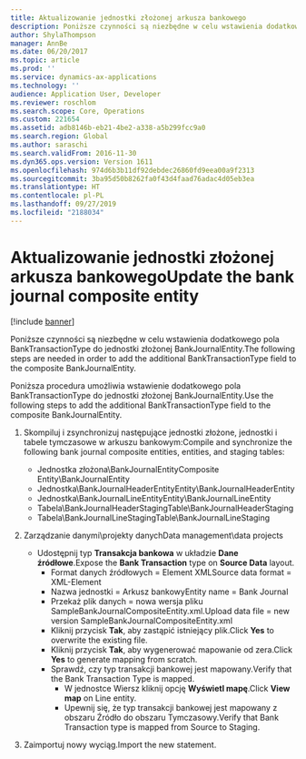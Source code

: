 ```yaml
---
title: Aktualizowanie jednostki złożonej arkusza bankowego
description: Poniższe czynności są niezbędne w celu wstawienia dodatkowego pola BankTransactionType do jednostki złożonej BankJournalEntity.
author: ShylaThompson
manager: AnnBe
ms.date: 06/20/2017
ms.topic: article
ms.prod: ''
ms.service: dynamics-ax-applications
ms.technology: ''
audience: Application User, Developer
ms.reviewer: roschlom
ms.search.scope: Core, Operations
ms.custom: 221654
ms.assetid: adb8146b-eb21-4be2-a338-a5b299fcc9a0
ms.search.region: Global
ms.author: saraschi
ms.search.validFrom: 2016-11-30
ms.dyn365.ops.version: Version 1611
ms.openlocfilehash: 974d6b3b11df92debdec26860fd9eea00a9f2313
ms.sourcegitcommit: 3ba95d50b8262fa0f43d4faad76adac4d05eb3ea
ms.translationtype: HT
ms.contentlocale: pl-PL
ms.lasthandoff: 09/27/2019
ms.locfileid: "2188034"
---
```

# <a name="update-the-bank-journal-composite-entity"></a><span data-ttu-id="e2b97-103">Aktualizowanie jednostki złożonej arkusza bankowego</span><span class="sxs-lookup"><span data-stu-id="e2b97-103">Update the bank journal composite entity</span></span>

[!include [banner](../includes/banner.md)]

<span data-ttu-id="e2b97-104">Poniższe czynności są niezbędne w celu wstawienia dodatkowego pola BankTransactionType do jednostki złożonej BankJournalEntity.</span><span class="sxs-lookup"><span data-stu-id="e2b97-104">The following steps are needed in order to add the additional BankTransactionType field to the composite BankJournalEntity.</span></span>

<span data-ttu-id="e2b97-105">Poniższa procedura umożliwia wstawienie dodatkowego pola BankTransactionType do jednostki złożonej BankJournalEntity.</span><span class="sxs-lookup"><span data-stu-id="e2b97-105">Use the following steps to add the additional BankTransactionType field to the composite BankJournalEntity.</span></span>

1.  <span data-ttu-id="e2b97-106">Skompiluj i zsynchronizuj następujące jednostki złożone, jednostki i tabele tymczasowe w arkuszu bankowym:</span><span class="sxs-lookup"><span data-stu-id="e2b97-106">Compile and synchronize the following bank journal composite entities, entities, and staging tables:</span></span>
    -   <span data-ttu-id="e2b97-107">Jednostka złożona\\BankJournalEntity</span><span class="sxs-lookup"><span data-stu-id="e2b97-107">Composite Entity\\BankJournalEntity</span></span>
    -   <span data-ttu-id="e2b97-108">Jednostka\\BankJournalHeaderEntity</span><span class="sxs-lookup"><span data-stu-id="e2b97-108">Entity\\BankJournalHeaderEntity</span></span>
    -   <span data-ttu-id="e2b97-109">Jednostka\\BankJournalLineEntity</span><span class="sxs-lookup"><span data-stu-id="e2b97-109">Entity\\BankJournalLineEntity</span></span>
    -   <span data-ttu-id="e2b97-110">Tabela\\BankJournalHeaderStaging</span><span class="sxs-lookup"><span data-stu-id="e2b97-110">Table\\BankJournalHeaderStaging</span></span>
    -   <span data-ttu-id="e2b97-111">Tabela\\BankJournalLineStaging</span><span class="sxs-lookup"><span data-stu-id="e2b97-111">Table\\BankJournalLineStaging</span></span>

2.  <span data-ttu-id="e2b97-112">Zarządzanie danymi\\projekty danych</span><span class="sxs-lookup"><span data-stu-id="e2b97-112">Data management\\data projects</span></span>
    -   <span data-ttu-id="e2b97-113">Udostępnij typ **Transakcja bankowa** w układzie **Dane źródłowe**.</span><span class="sxs-lookup"><span data-stu-id="e2b97-113">Expose the **Bank Transaction** type on **Source Data** layout.</span></span>
        -   <span data-ttu-id="e2b97-114">Format danych źródłowych = Element XML</span><span class="sxs-lookup"><span data-stu-id="e2b97-114">Source data format = XML-Element</span></span>
        -   <span data-ttu-id="e2b97-115">Nazwa jednostki = Arkusz bankowy</span><span class="sxs-lookup"><span data-stu-id="e2b97-115">Entity name = Bank Journal</span></span>
        -   <span data-ttu-id="e2b97-116">Przekaż plik danych = nowa wersja pliku SampleBankJournalCompositeEntity.xml.</span><span class="sxs-lookup"><span data-stu-id="e2b97-116">Upload data file = new version SampleBankJournalCompositeEntity.xml</span></span>
        -   <span data-ttu-id="e2b97-117">Kliknij przycisk **Tak**, aby zastąpić istniejący plik.</span><span class="sxs-lookup"><span data-stu-id="e2b97-117">Click **Yes** to overwrite the existing file.</span></span>
        -   <span data-ttu-id="e2b97-118">Kliknij przycisk **Tak**, aby wygenerować mapowanie od zera.</span><span class="sxs-lookup"><span data-stu-id="e2b97-118">Click **Yes** to generate mapping from scratch.</span></span>
        -   <span data-ttu-id="e2b97-119">Sprawdź, czy typ transakcji bankowej jest mapowany.</span><span class="sxs-lookup"><span data-stu-id="e2b97-119">Verify that the Bank Transaction Type is mapped.</span></span>
            -   <span data-ttu-id="e2b97-120">W jednostce Wiersz kliknij opcję **Wyświetl mapę**.</span><span class="sxs-lookup"><span data-stu-id="e2b97-120">Click **View map** on Line entity.</span></span>
            -   <span data-ttu-id="e2b97-121">Upewnij się, że typ transakcji bankowej jest mapowany z obszaru Źródło do obszaru Tymczasowy.</span><span class="sxs-lookup"><span data-stu-id="e2b97-121">Verify that Bank Transaction type is mapped from Source to Staging.</span></span>

3.  <span data-ttu-id="e2b97-122">Zaimportuj nowy wyciąg.</span><span class="sxs-lookup"><span data-stu-id="e2b97-122">Import the new statement.</span></span>




